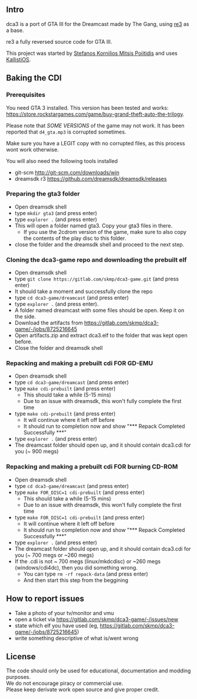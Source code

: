 ## Intro

dca3 is a port of GTA III for the Dreamcast made by The Gang, using [re3](https://github.com/halpz/re3/tree/master/) as a base.

re3 a fully reversed source code for GTA III.

This project was started by [Stefanos Kornilios Mitsis Poiitidis](https://x.com/poiitidis) and uses [KallistiOS](https://kos-docs.dreamcast.wiki/).

## Baking the CDI
### Prerequisites
You need GTA 3 installed. This version has been tested and works:  https://store.rockstargames.com/game/buy-grand-theft-auto-the-trilogy.

Please note that *SOME VERSIONS* of the game may not work. It has been reported that `d4_gta.mp3` is corrupted sometimes.

Make sure you have a LEGIT copy with no corrupted files, as this process wont work otherwise.

You will also need the following tools installed
- git-scm http://git-scm.com/downloads/win
- dreamsdk r3 https://github.com/dreamsdk/dreamsdk/releases

### Preparing the gta3 folder
- Open dreamsdk shell
- type `mkdir gta3` (and press enter)
- type `explorer .` (and press enter)
- This will open a folder named gta3. Copy your gta3 files in there.
  - If you use the 2cdrom version of the game, make sure to also copy the contents of the play disc to this folder.
- close the folder and the dreamsdk shell and proceed to the next step.

### Cloning the dca3-game repo and downloading the prebuilt elf
- Open dreamsdk shell
- type `git clone https://gitlab.com/skmp/dca3-game.git` (and press enter)
- It should take a moment and successfully clone the repo
- type `cd dca3-game/dreamcast` (and press enter)
- type `explorer .` (and press enter).
- A folder named dreamcast with some files should be open. Keep it on the side.
- Download the artifacts from https://gitlab.com/skmp/dca3-game/-/jobs/8725216645
- Open artifacts.zip and extract dca3.elf to the folder that was kept open before.
- Close the folder and dreamsdk shell

### Repacking and making a prebuilt cdi FOR GD-EMU
- Open dreamsdk shell
- type `cd dca3-game/dreamcast` (and press enter)
- type `make cdi-prebuilt` (and press enter)
  - This should take a while (5-15 mins)
  - Due to an issue with dreamsdk, this won't fully complete the first time
- type `make cdi-prebuilt` (and press enter)
  - It will continue where it left off before
  - It should run to completion now and show "*** Repack Completed Successfully ***"
- type `explorer .` (and press enter)
- The dreamcast folder should open up, and it should contain dca3.cdi for you (~ 900 megs)

### Repacking and making a prebuilt cdi FOR burning CD-ROM
- Open dreamsdk shell
- type `cd dca3-game/dreamcast` (and press enter)
- type `make FOR_DISC=1 cdi-prebuilt` (and press enter)
  - This should take a while (5-15 mins)
  - Due to an issue with dreamsdk, this won't fully complete the first time
- type `make FOR_DISC=1 cdi-prebuilt` (and press enter)
  - It will continue where it left off before
  - It should run to completion now and show "*** Repack Completed Successfully ***"
- type `explorer .` (and press enter)
- The dreamcast folder should open up, and it should contain dca3.cdi for you (~ 700 megs or ~260 megs)
- If the .cdi is not ~ 700 megs (linux/mkdcdisc) or ~260 megs (windows/cdi4dc), then you did something wrong.
  - You can type `rm -rf repack-data` (and press enter)
  - And then start this step from the beggining


## How to report issues
- Take a photo of your tv/monitor and vmu
- open a ticket via https://gitlab.com/skmp/dca3-game/-/issues/new
- state which elf you have used (eg, https://gitlab.com/skmp/dca3-game/-/jobs/8725216645)
- write something descriptive of what is/went wrong

## License

The code should only be used for educational, documentation and modding purposes.\
We do not encourage piracy or commercial use.\
Please keep derivate work open source and give proper credit.